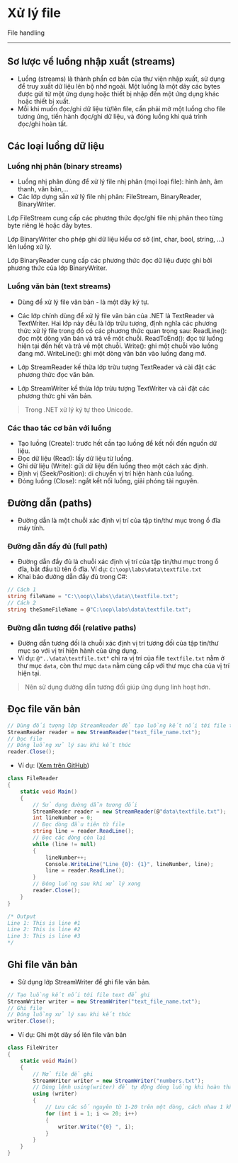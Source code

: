 # Xử lý file

File handling

---

## Sơ lược về luồng nhập xuất (streams)

- Luồng (streams) là thành phần cơ bản của thư viện nhập xuất, sử dụng để truy xuất dữ liệu lên bộ nhớ ngoài.
Một luồng là một dãy các bytes được gửi từ một ứng dụng hoặc thiết bị nhập đến một ứng dụng khác hoặc thiết bị xuất.
- Mỗi khi muốn đọc/ghi dữ liệu từ/lên file, cần phải mở một luồng cho file tương ứng, tiến hành đọc/ghi dữ liệu, và đóng luồng khi quá trình đọc/ghi hoàn tất.

## Các loại luồng dữ liệu

### Luồng nhị phân (binary streams)

- Luồng nhị phân dùng để xử lý file nhị phân (mọi loại file): hình ảnh, âm thanh, văn bản,...
- Các lớp dựng sẵn xử lý file nhị phân: FileStream, BinaryReader, BinaryWriter.

Lớp FileStream cung cấp các phương thức đọc/ghi file nhị phân theo từng byte riêng lẻ hoặc dãy bytes.

Lớp BinaryWriter cho phép ghi dữ liệu kiểu cơ sở (int, char, bool, string, ...) lên luồng xử lý.

Lớp BinaryReader cung cấp các phương thức đọc dữ liệu được ghi bởi phương thức của lớp BinaryWriter.

### Luồng văn bản (text streams)

- Dùng để xử lý file văn bản - là một dãy ký tự.
- Các lớp chính dùng để xử lý file văn bản của .NET là TextReader và TextWriter. Hai lớp này đều là lớp trừu tượng, định nghĩa các phương thức xử lý file trong đó có các phương thức quan trọng sau:
    ReadLine(): đọc một dòng văn bản và trả về một chuỗi.
    ReadToEnd(): đọc từ luồng hiện tại đến hết và trả về một chuỗi.
    Write(): ghi một chuỗi vào luồng đang mở.
    WriteLine(): ghi một dòng văn bản vào luồng đang mở.

- Lớp StreamReader kế thừa lớp trừu tượng TextReader và cài đặt các phương thức đọc văn bản.
- Lớp StreamWriter kế thừa lớp trừu tượng TextWriter và cài đặt các phương thức ghi văn bản.

> Trong .NET xử lý ký tự theo Unicode.

### Các thao tác cơ bản với luồng

- Tạo luồng (Create): trước hết cần tạo luồng để kết nối đến nguồn dữ liệu.
- Đọc dữ liệu (Read): lấy dữ liệu từ luồng.
- Ghi dữ liệu (Write): gửi dữ liệu đến luồng theo một cách xác định.
- Định vị (Seek/Position): di chuyển vị trí hiện hành của luồng.
- Đóng luồng (Close): ngắt kết nối luồng, giải phóng tài nguyên.

## Đường dẫn (paths)

- Đường dẫn là một chuỗi xác định vị trí của tập tin/thư mục trong ổ đĩa máy tính.
### Đường dẫn đầy đủ (full path)

- Đường dẫn đầy đủ là chuỗi xác định vị trí của tập tin/thư mục trong ổ đĩa, bắt đầu từ tên ổ đĩa. Ví dụ: `C:\oop\labs\data\textfile.txt`
- Khai báo đường dẫn đầy đủ trong C#:

```c#
// Cách 1
string fileName = "C:\\oop\\labs\\data\\textfile.txt";
// Cách 2
string theSameFileName = @"C:\oop\labs\data\textfile.txt";
```

### Đường dẫn tương đối (relative paths)

- Đường dẫn tương đối là chuỗi xác định vị trí tương đối của tập tin/thư mục so với vị trí hiện hành của ứng dụng.
- Ví dụ: `@"..\data\textfile.txt"` chỉ ra vị trí của file `textfile.txt` nằm ở thư mục `data`, còn thư mục `data` nằm cùng cấp với thư mục cha của vị trí hiện tại.

> Nên sử dụng đường dẫn tương đối giúp ứng dụng linh hoạt hơn.

## Đọc file văn bản

```c#
// Dùng đối tượng lớp StreamReader để tạo luồng kết nối tới file text
StreamReader reader = new StreamReader("text_file_name.txt");
// Đọc file
// Đóng luồng xử lý sau khi kết thúc
reader.Close();
```

- Ví dụ: ([Xem trên GitHub](https://github.com/nd-hung/oop/tree/main/docs/topics/filehandling/code/ReadFileExample))

```c#
class FileReader
{
    static void Main()
    {
        // Sử dụng đường dẫn tương đối
        StreamReader reader = new StreamReader(@"data\textfile.txt");  
        int lineNumber = 0;
        // Đọc dòng đầu tiên từ file
        string line = reader.ReadLine();
        // Đọc các dòng còn lại
        while (line != null)
        {
            lineNumber++;
            Console.WriteLine("Line {0}: {1}", lineNumber, line);
            line = reader.ReadLine();
        }
        // Đóng luồng sau khi xử lý xong
        reader.Close();
    }
}

/* Output
Line 1: This is line #1
Line 2: This is line #2
Line 3: This is line #3
*/
```
## Ghi file văn bản

- Sử dụng lớp StreamWriter để ghi file văn bản.

```c#
// Tạo luồng kết nối tới file text để ghi
StreamWriter writer = new StreamWriter("text_file_name.txt");
// Ghi file
// Đóng luồng xử lý sau khi kết thúc
writer.Close();
```

- Ví dụ: Ghi một dãy số lên file văn bản

```c#
class FileWriter
{
    static void Main()
    {
        // Mở file để ghi
        StreamWriter writer = new StreamWriter("numbers.txt");
        // Dùng lệnh using(writer) để tự động đóng luồng khi hoàn thành
        using (writer)
        {
            // Lưu các số nguyên từ 1-20 trên một dòng, cách nhau 1 khoảng trắng
            for (int i = 1; i <= 20; i++)
            {
                writer.Write("{0} ", i);
            }
        }
    }
}
```
